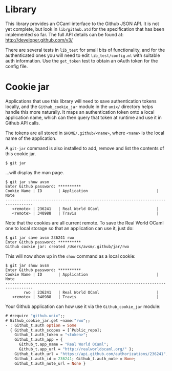 Library
=======

This library provides an OCaml interface to the Github JSON API.  It is not
yet complete, but look in `lib/github.atd` for the specification that has
been implemented so far.  The full API details can be found at:
<http://developer.github.com/v3/>

There are several tests in `lib_test` for small bits of functionality, and for
the authenticated ones you will need to edit `lib_test/config.ml` with suitable
auth information.  Use the `get_token` test to obtain an oAuth token for the
config file.

Cookie jar
==========

Applications that use this library will need to save authentication tokens
locally, and the `Github_cookie_jar` module in the `unix/` directory helps
handle this more naturally.  It maps an authentication token onto a local
application name, which can then query that token at runtime and use it in
Github API calls.

The tokens are all stored in `$HOME/.github/<name>`, where `<name>` is the
local name of the application.

A `git-jar` command is also installed to add, remove and list the contents
of this cookie jar.

```console
$ git jar
```

...will display the man page.

```console
$ git jar show avsm
Enter Github password: **********                                                                                                                                                                                                                                               
Cookie Name | ID       | Application                              | Note      
----------------------------------------------------------------------------------
   <remote> | 236241   | Real World OCaml                         |           
   <remote> | 340988   | Travis                                   |           
```

Note that the cookies are all current remote.  To save the Real World OCaml one
to local storage so that an application can use it, just do:

```console
$ git jar save avsm 236241 rwo
Enter Github password: **********                                                                                                                                                                                                                                               
Github cookie jar: created /Users/avsm/.github/jar/rwo
```

This will now show up in the `show` command as a local cookie:

```console
$ git jar show avsm
Enter Github password: **********                                                                                                                                                                                                                                               
Cookie Name | ID       | Application                              | Note      
----------------------------------------------------------------------------------
        rwo | 236241   | Real World OCaml                         |           
   <remote> | 340988   | Travis                                   |           
```

Your Github application can how use it via the `Github_cookie_jar` module:

```ocaml
# #require "github.unix";;
# Github_cookie_jar.get ~name:"rwo";;
- : Github_t.auth option = Some 
  { Github_t.auth_scopes = [`Public_repo];
    Github_t.auth_token = "<token>";
    Github_t.auth_app = {
      Github_t.app_name = "Real World OCaml";
      Github_t.app_url = "http://realworldocaml.org/" };
    Github_t.auth_url = "https://api.github.com/authorizations/236241";
    Github_t.auth_id = 236241; Github_t.auth_note = None; 
    Github_t.auth_note_url = None }
```
